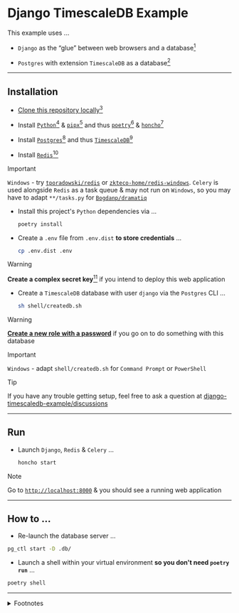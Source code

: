 # Django TimescaleDB Example

This example uses ...

- `Django` as the “glue” between web browsers and a database[^DJANGO]

- `Postgres` with extension `TimescaleDB` as a database[^TIMESCALEDB]


---


## Installation

- [Clone this repository locally](https://docs.github.com/en/repositories/creating-and-managing-repositories/cloning-a-repository)[^GITHUB]

- Install [`Python`](https://www.python.org/)[^PYTHON] & [`pipx`](https://github.com/pypa/pipx)[^PIPX] and thus [`poetry`](https://github.com/python-poetry/poetry)[^POETRY] & [`honcho`](https://github.com/nickstenning/honcho)[^HONCHO]

- Install [`Postgres`](https://www.postgresql.org/)[^POSTGRES] and thus [`TimescaleDB`](https://www.timescale.com/)[^POSTGRES]

- Install [`Redis`](https://redis.io/)[^REDIS]

> [!IMPORTANT]  
> `Windows` - try [`tporadowski/redis`](https://github.com/tporadowski/redis) or [`zkteco-home/redis-windows`](https://github.com/zkteco-home/redis-windows).  `Celery` is used alongside `Redis` as a task queue & may not run on `Windows`,  so you may have to adapt `**/tasks.py` for [`Bogdanp/dramatiq`](https://github.com/Bogdanp/dramatiq)

- Install this project's `Python` dependencies via ...

    ```sh
    poetry install
    ```

- Create a `.env` file from `.env.dist` **to store credentials** ...

    ```sh
    cp .env.dist .env
    ```

> [!WARNING]  
> **Create a complex secret key**[^SECRET_KEY] if you intend to deploy this web application

- Create a `TimescaleDB` database with user `django` via the `Postgres` CLI ...

    ```sh
    sh shell/createdb.sh
    ```

> [!WARNING]  
> [**Create a new role with a password**](https://www.postgresql.org/docs/current/database-roles.html) if you go on to do something with this database

> [!IMPORTANT]  
> `Windows` - adapt `shell/createdb.sh` for `Command Prompt` or `PowerShell`

> [!TIP]
> If you have any trouble getting setup,  feel free to ask a question at [django-timescaledb-example/discussions](https://github.com/rdmolony/django-timescaledb-example/discussions)


---


## Run

- Launch `Django`, `Redis` & `Celery` ...

    ```sh
    honcho start
    ```

> [!NOTE]  
> Go to [`http://localhost:8000`](http://localhost:8000) & you should see a running web application


---


## How to ...

- Re-launch the database server ...

```sh
pg_ctl start -D .db/
```

- Launch a shell within your virtual environment **so you don't need `poetry run`** ...

```sh
poetry shell
```


---


<details>
<summary>Footnotes</summary>

[^DJANGO]: To display a web page it asks a database for the data it needs to render files that the browser interprets (HTML, CSS & JavaScript) so it can display a user interface

[^HONCHO]: I use `pipx` ...

    ```sh
    pipx install honcho
    ```

[^GITHUB]:

    I use [`git clone`](https://git-scm.com/) ...

    ```sh
    git clone git@github.com:rdmolony/rdmolony.github.io.git
    ```

    ... since I prefer to [authenticate with `GitHub` via `SSH`](https://docs.github.com/en/authentication/connecting-to-github-with-ssh)

[^PIPX]: I use [`nix`](https://github.com/DeterminateSystems/nix-installer) ...

    ```sh
    nix profile install nixpkgs#pipx
    ``` 

    Why not use `pip`?  `Python` ships with `pip` which installs dependencies "globally" which means that you can't easily install the same 3rd party library twice

[^POETRY]: I use `pipx` ...

    ```sh
    pipx install poetry
    ```

[^PYTHON]: I use [`nix`](https://github.com/DeterminateSystems/nix-installer) ...

    ```sh
    nix profile install nixpkgs#python3
    ```

[^POSTGRES]: I use [`nix`](https://github.com/DeterminateSystems/nix-installer) ...

    ```sh
    nix profile install --impure --expr 'with import <nixpkgs> {}; pkgs.postgresql.withPackages   (p: [ p.timescaledb ])'
    ```

[^REDIS]: I use [`nix`](https://github.com/DeterminateSystems/nix-installer) ...

    ```sh
    nix profile install nixpkgs#redis
    ```

[^SECRET_KEY]: Generate a `SECRET_KEY` ...

    ```sh
    poetry run python -c "
    from django.core.management.utils import get_random_secret_key
    print(get_random_secret_key())
    "
    ```

    ... & copy it into `.env`

[^TIMESCALEDB]: `TimescaleDB` is an extension to the `Postgres` database which grants it timeseries capabilities.  `Postgres` wasn't designed to handle timeseries workloads in which data is infrequently inserted and frequently queried in bulk.  `TimescaleDB` adapts `Postgres` via "hypertables" which enable compression of many rows into "chunks" which are indexed by timestamps.  Consequently,  queries on ranges of timestamps are faster since `Postgres` can search "chunks" instead of rows & storage is cheaper.  By compressing, `TimescaleDB` trades insert performance for query performance.
